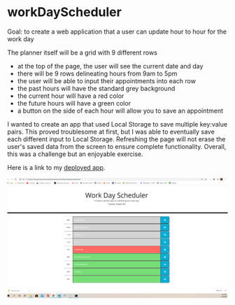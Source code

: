 # workDayScheduler

Goal: to create a web application that a user can update hour to hour for the work day

The planner itself will be a grid with 9 different rows 
- at the top of the page, the user will see the current date and day
- there will be 9 rows delineating hours from 9am to 5pm
- the user will be able to input their appointments into each row
- the past hours will have the standard grey background
- the current hour will have a red color
- the future hours will have a green color
- a button on the side of each hour will allow you to save an appointment 

I wanted to create an app that used Local Storage to save multiple key:value pairs.  This proved troublesome at first, but I was able to eventually save each different input to Local Storage.  Refreshing the page will not erase the user's saved data from the screen to ensure complete functionality.  Overall, this was a challenge but an enjoyable exercise.

Here is a link to my [deployed app](https://swong1200.github.io/workDayScheduler/).

![](Images/2020-08-04%20(2).png)